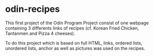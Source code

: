 # odin-recipes

This first project of the Odin Program Project consist of one webpage containing 3 differents links of recipes (cf. Korean Fried Chicken, Tantanmen and Pizza 4 cheeses).

To do this project which is based on full HTML, links, ordered lists, unordered lists, anchor as well as pictures was used on the recipes.